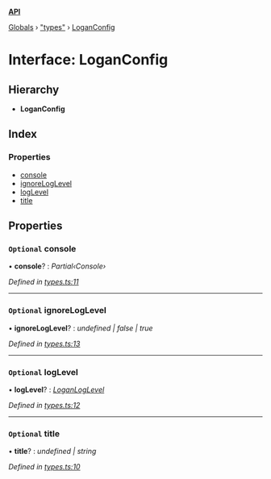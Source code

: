 **[API](../README.md)**

[Globals](../README.md) › [&quot;types&quot;](../modules/_types_.md) › [LoganConfig](_types_.loganconfig.md)

# Interface: LoganConfig

## Hierarchy

* **LoganConfig**

## Index

### Properties

* [console](_types_.loganconfig.md#optional-console)
* [ignoreLogLevel](_types_.loganconfig.md#optional-ignoreloglevel)
* [logLevel](_types_.loganconfig.md#optional-loglevel)
* [title](_types_.loganconfig.md#optional-title)

## Properties

### `Optional` console

• **console**? : *Partial‹Console›*

*Defined in [types.ts:11](https://github.com/ciklum-digital/logan/blob/6d38830/packages/core/src/types.ts#L11)*

___

### `Optional` ignoreLogLevel

• **ignoreLogLevel**? : *undefined | false | true*

*Defined in [types.ts:13](https://github.com/ciklum-digital/logan/blob/6d38830/packages/core/src/types.ts#L13)*

___

### `Optional` logLevel

• **logLevel**? : *[LoganLogLevel](../enums/_types_.loganloglevel.md)*

*Defined in [types.ts:12](https://github.com/ciklum-digital/logan/blob/6d38830/packages/core/src/types.ts#L12)*

___

### `Optional` title

• **title**? : *undefined | string*

*Defined in [types.ts:10](https://github.com/ciklum-digital/logan/blob/6d38830/packages/core/src/types.ts#L10)*